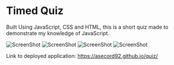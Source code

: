 # Timed Quiz

Built Using JavaScript, CSS and HTML, this is a short quiz made to demonstrate my knowledge of JavaScript.

![ScreenShot](./assets/images/screenshot1)
![ScreenShot](./assets/images/screenshot2)
![ScreenShot](./assets/images/screenshot3)
![ScreenShot](./assets/images/screenshot4)

Link to deployed application:  https://asecord92.github.io/quiz/